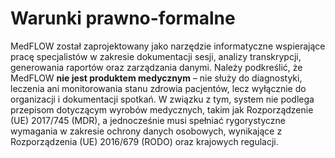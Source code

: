 # Warunki prawno-formalne

MedFLOW został zaprojektowany jako narzędzie informatyczne wspierające pracę specjalistów w zakresie dokumentacji sesji, analizy transkrypcji, generowania raportów oraz zarządzania danymi. Należy podkreślić, że MedFLOW **nie jest produktem medycznym** – nie służy do diagnostyki, leczenia ani monitorowania stanu zdrowia pacjentów, lecz wyłącznie do organizacji i dokumentacji spotkań. W związku z tym, system nie podlega przepisom dotyczącym wyrobów medycznych, takim jak Rozporządzenie (UE) 2017/745 (MDR), a jednocześnie musi spełniać rygorystyczne wymagania w zakresie ochrony danych osobowych, wynikające z Rozporządzenia (UE) 2016/679 (RODO) oraz krajowych regulacji.
